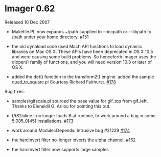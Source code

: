 # Imager 0.62

Released 10 Dec 2007

- Makefile.PL now expands ~/path supplied to --incpath or --libpath to /path under your home directory. [#151](https://github.com/tonycoz/imager/issues/151)

- the old dynaload code used Mach API functions to load dynamic libraries on Mac OS X. These APIs have been deprecated in OS X 10.5 and were causing some build problems. So henceforth Imager uses the dlopen() family of functions, and you will need version 10.3 or later of OS X.

- added the det() function to the transform2() engine. added the sample quad_to_square.pl Courtesy Richard Fairhurst. [#178](https://github.com/tonycoz/imager/issues/178)

Bug fixes:

- samples/gifscale.pl sourced the base value for gif_top from gif_left. Thanks to Eleneldil G. Arilou for pointing this out.

- t/t82inline.t no longer loads B at runtime, to work around a bug in some 5.005_0[45] installations. [#173](https://github.com/tonycoz/imager/issues/173)

- work around Module::Depends::Intrusive bug #21229 [#174](https://github.com/tonycoz/imager/issues/174)

- the hardinvert filter no-longer inverts the alpha channel. [#162](https://github.com/tonycoz/imager/issues/162)

- the hardinvert filter now supports large samples
